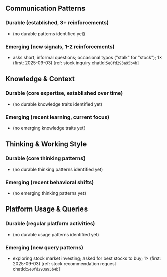 ## Communication Patterns
### Durable (established, 3+ reinforcements)
- (no durable patterns identified yet)

### Emerging (new signals, 1-2 reinforcements)
- asks short, informal questions; occasional typos ("stalk" for "stock"); 1× (first: 2025-09-03) [ref: stock inquiry chatId:`5e0fd293a95b4b`]

## Knowledge & Context
### Durable (core expertise, established over time)
- (no durable knowledge traits identified yet)

### Emerging (recent learning, current focus)  
- (no emerging knowledge traits yet)

## Thinking & Working Style
### Durable (core thinking patterns)
- (no durable thinking patterns identified yet)

### Emerging (recent behavioral shifts)
- (no emerging thinking patterns yet)

## Platform Usage & Queries
### Durable (regular platform activities)
- (no durable usage patterns identified yet)

### Emerging (new query patterns)
- exploring stock market investing; asked for best stocks to buy; 1× (first: 2025-09-03) [ref: stock recommendation request chatId:`5e0fd293a95b4b`]